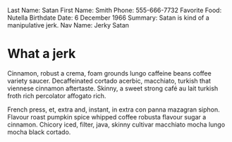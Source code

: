 Last Name: Satan
First Name: Smith
Phone: 555-666-7732
Favorite Food: Nutella
Birthdate Date: 6 December 1966
Summary: Satan is kind of a manipulative jerk.
Nav Name: Jerky Satan

# What a jerk

Cinnamon, robust a crema, foam grounds lungo caffeine beans coffee variety saucer. Decaffeinated cortado acerbic, macchiato, turkish that viennese cinnamon aftertaste. Skinny, a sweet strong café au lait turkish froth rich percolator affogato rich.

French press, et, extra and, instant, in extra con panna mazagran siphon. Flavour roast pumpkin spice whipped coffee robusta flavour sugar a cinnamon. Chicory iced, filter, java, skinny cultivar macchiato mocha lungo mocha black cortado.